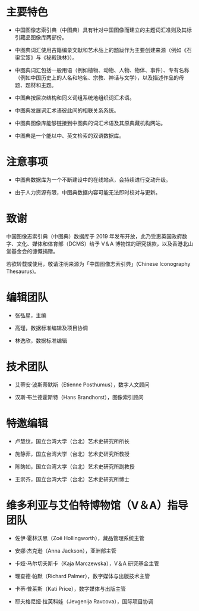 # 主要特色

- 中国图像志索引典（中图典）具有针对中国图像而建立的主题词汇准则及其标引藏品图像库两部份。

- 中图典词汇使用古籍编录文献和艺术品上的题跋作为主要创建来源（例如《石渠宝笈》与《秘殿珠林》）。

- 中图典词汇包括一般用语（例如植物、动物、人物、物体、事件）、专有名称（例如中国历史上的人名和地名、宗教、神话与文学），以及描述作品的母题、题材和主题。

- 中图典按层次结构和同义词组系统地组织词汇术语。

- 中图典发展词汇术语彼此间的相联关系系统。

- 中图典图像库能够链接到中图典的词汇术语及其原典藏机构网站。

- 中图典是一个能以中、英文检索的双语数据库。

# 注意事项

- 中图典数据库为一个不断建设中的在线站点，会持续进行变动升级。

- 由于人力资源有限，中图典数据内容可能无法即时校对与更新。

# 致谢

中国图像志索引典（中图典）数据库于 2019 年发布开放，此乃受惠英国政府数字、文化、媒体和体育部（DCMS）给予 V＆A 博物馆的研究拨款，以及香港北山堂基金会的慷慨捐赠。

若欲转载或使用，敬请注明来源为「中国图像志索引典」(Chinese Iconography Thesaurus)。

# 编辑团队

- 张弘星，主编

- 高瑾，数据标准编辑及项目协调

- 林逸欣，数据标准编辑

# 技术团队

- 艾蒂安·波斯蒂默斯（Etienne Posthumus），数字人文顾问

- 汉斯·布兰德霍斯特（Hans Brandhorst），图像索引顾问

# 特邀编辑

- 卢慧纹，国立台湾大学（台北）艺术史研究所所长

- 施静菲，国立台湾大学（台北）艺术史研究所教授

- 陈韵如，国立台湾大学（台北）艺术史研究所副教授

- 王崇齐，国立台湾大学（台北）艺术史研究所博士

# 维多利亚与艾伯特博物馆（V＆A）指导团队

- 佐伊·霍林沃思（Zoë Hollingworth），藏品管理系统主管

- 安娜·杰克逊（Anna Jackson），亚洲部主管

- 卡娅·马尔切夫斯卡（Kaja Marczewska），V＆A 研究基金主管

- 理查德·帕默（Richard Palmer），数字媒体与出版技术主管

- 卡蒂·普莱斯（Kati Price），数字媒体与出版主管

- 耶夫格尼娅·拉芙科娃（Jevgenija Ravcova），国际项目协调
